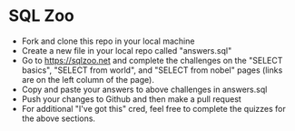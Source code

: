 # SQL Zoo

- Fork and clone this repo in your local machine
- Create a new file in your local repo called "answers.sql" 
- Go to https://sqlzoo.net and complete the challenges on the "SELECT basics", "SELECT from world", and "SELECT from nobel" pages (links are on the left column of the page). 
- Copy and paste your answers to above challenges in answers.sql 
- Push your changes to Github and then make a pull request
- For additional "I've got this" cred, feel free to complete the quizzes for the above sections.
